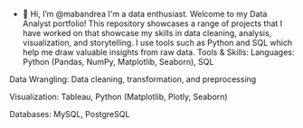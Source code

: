 - 👋 Hi, I’m @mabandrea
I'm a data enthusiast.
Welcome to my Data Analyst portfolio! This repository showcases a range of projects that I have worked on that showcase my skills in data cleaning, analysis, visualization, and storytelling. I use tools such as Python and SQL which help me draw valuable insights from raw data.
Tools & Skills:
Languages: Python (Pandas, NumPy, Matplotlib, Seaborn), SQL

Data Wrangling: Data cleaning, transformation, and preprocessing

Visualization: Tableau, Python (Matplotlib, Plotly, Seaborn)

Databases: MySQL, PostgreSQL


<!---
mabandrea/mabandrea is a ✨ special ✨ repository because its `README.md` (this file) appears on your GitHub profile.
You can click the Preview link to take a look at your changes.
--->
